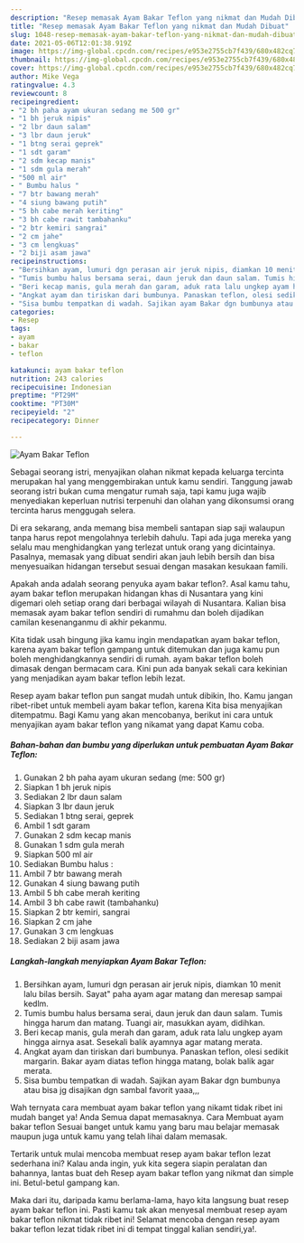 ```yaml
---
description: "Resep memasak Ayam Bakar Teflon yang nikmat dan Mudah Dibuat"
title: "Resep memasak Ayam Bakar Teflon yang nikmat dan Mudah Dibuat"
slug: 1048-resep-memasak-ayam-bakar-teflon-yang-nikmat-dan-mudah-dibuat
date: 2021-05-06T12:01:38.919Z
image: https://img-global.cpcdn.com/recipes/e953e2755cb7f439/680x482cq70/ayam-bakar-teflon-foto-resep-utama.jpg
thumbnail: https://img-global.cpcdn.com/recipes/e953e2755cb7f439/680x482cq70/ayam-bakar-teflon-foto-resep-utama.jpg
cover: https://img-global.cpcdn.com/recipes/e953e2755cb7f439/680x482cq70/ayam-bakar-teflon-foto-resep-utama.jpg
author: Mike Vega
ratingvalue: 4.3
reviewcount: 8
recipeingredient:
- "2 bh paha ayam ukuran sedang me 500 gr"
- "1 bh jeruk nipis"
- "2 lbr daun salam"
- "3 lbr daun jeruk"
- "1 btng serai geprek"
- "1 sdt garam"
- "2 sdm kecap manis"
- "1 sdm gula merah"
- "500 ml air"
- " Bumbu halus "
- "7 btr bawang merah"
- "4 siung bawang putih"
- "5 bh cabe merah keriting"
- "3 bh cabe rawit tambahanku"
- "2 btr kemiri sangrai"
- "2 cm jahe"
- "3 cm lengkuas"
- "2 biji asam jawa"
recipeinstructions:
- "Bersihkan ayam, lumuri dgn perasan air jeruk nipis, diamkan 10 menit lalu bilas bersih. Sayat&#34; paha ayam agar matang dan meresap sampai kedlm."
- "Tumis bumbu halus bersama serai, daun jeruk dan daun salam. Tumis hingga harum dan matang. Tuangi air, masukkan ayam, didihkan."
- "Beri kecap manis, gula merah dan garam, aduk rata lalu ungkep ayam hingga airnya asat. Sesekali balik ayamnya agar matang merata."
- "Angkat ayam dan tiriskan dari bumbunya. Panaskan teflon, olesi sedikit margarin. Bakar ayam diatas teflon hingga matang, bolak balik agar merata."
- "Sisa bumbu tempatkan di wadah. Sajikan ayam Bakar dgn bumbunya atau bisa jg disajikan dgn sambal favorit yaaa,,,"
categories:
- Resep
tags:
- ayam
- bakar
- teflon

katakunci: ayam bakar teflon 
nutrition: 243 calories
recipecuisine: Indonesian
preptime: "PT29M"
cooktime: "PT30M"
recipeyield: "2"
recipecategory: Dinner

---
```



![Ayam Bakar Teflon](https://img-global.cpcdn.com/recipes/e953e2755cb7f439/680x482cq70/ayam-bakar-teflon-foto-resep-utama.jpg)

Sebagai seorang istri, menyajikan olahan nikmat kepada keluarga tercinta merupakan hal yang menggembirakan untuk kamu sendiri. Tanggung jawab seorang istri bukan cuma mengatur rumah saja, tapi kamu juga wajib menyediakan keperluan nutrisi terpenuhi dan olahan yang dikonsumsi orang tercinta harus menggugah selera.

Di era  sekarang, anda memang bisa membeli santapan siap saji walaupun tanpa harus repot mengolahnya terlebih dahulu. Tapi ada juga mereka yang selalu mau menghidangkan yang terlezat untuk orang yang dicintainya. Pasalnya, memasak yang dibuat sendiri akan jauh lebih bersih dan bisa menyesuaikan hidangan tersebut sesuai dengan masakan kesukaan famili. 



Apakah anda adalah seorang penyuka ayam bakar teflon?. Asal kamu tahu, ayam bakar teflon merupakan hidangan khas di Nusantara yang kini digemari oleh setiap orang dari berbagai wilayah di Nusantara. Kalian bisa memasak ayam bakar teflon sendiri di rumahmu dan boleh dijadikan camilan kesenanganmu di akhir pekanmu.

Kita tidak usah bingung jika kamu ingin mendapatkan ayam bakar teflon, karena ayam bakar teflon gampang untuk ditemukan dan juga kamu pun boleh menghidangkannya sendiri di rumah. ayam bakar teflon boleh dimasak dengan bermacam cara. Kini pun ada banyak sekali cara kekinian yang menjadikan ayam bakar teflon lebih lezat.

Resep ayam bakar teflon pun sangat mudah untuk dibikin, lho. Kamu jangan ribet-ribet untuk membeli ayam bakar teflon, karena Kita bisa menyajikan ditempatmu. Bagi Kamu yang akan mencobanya, berikut ini cara untuk menyajikan ayam bakar teflon yang nikamat yang dapat Kamu coba.

<!--inarticleads1-->

##### Bahan-bahan dan bumbu yang diperlukan untuk pembuatan Ayam Bakar Teflon:

1. Gunakan 2 bh paha ayam ukuran sedang (me: 500 gr)
1. Siapkan 1 bh jeruk nipis
1. Sediakan 2 lbr daun salam
1. Siapkan 3 lbr daun jeruk
1. Sediakan 1 btng serai, geprek
1. Ambil 1 sdt garam
1. Gunakan 2 sdm kecap manis
1. Gunakan 1 sdm gula merah
1. Siapkan 500 ml air
1. Sediakan  Bumbu halus :
1. Ambil 7 btr bawang merah
1. Gunakan 4 siung bawang putih
1. Ambil 5 bh cabe merah keriting
1. Ambil 3 bh cabe rawit (tambahanku)
1. Siapkan 2 btr kemiri, sangrai
1. Siapkan 2 cm jahe
1. Gunakan 3 cm lengkuas
1. Sediakan 2 biji asam jawa




<!--inarticleads2-->

##### Langkah-langkah menyiapkan Ayam Bakar Teflon:

1. Bersihkan ayam, lumuri dgn perasan air jeruk nipis, diamkan 10 menit lalu bilas bersih. Sayat&#34; paha ayam agar matang dan meresap sampai kedlm.
1. Tumis bumbu halus bersama serai, daun jeruk dan daun salam. Tumis hingga harum dan matang. Tuangi air, masukkan ayam, didihkan.
1. Beri kecap manis, gula merah dan garam, aduk rata lalu ungkep ayam hingga airnya asat. Sesekali balik ayamnya agar matang merata.
1. Angkat ayam dan tiriskan dari bumbunya. Panaskan teflon, olesi sedikit margarin. Bakar ayam diatas teflon hingga matang, bolak balik agar merata.
1. Sisa bumbu tempatkan di wadah. Sajikan ayam Bakar dgn bumbunya atau bisa jg disajikan dgn sambal favorit yaaa,,,




Wah ternyata cara membuat ayam bakar teflon yang nikamt tidak ribet ini mudah banget ya! Anda Semua dapat memasaknya. Cara Membuat ayam bakar teflon Sesuai banget untuk kamu yang baru mau belajar memasak maupun juga untuk kamu yang telah lihai dalam memasak.

Tertarik untuk mulai mencoba membuat resep ayam bakar teflon lezat sederhana ini? Kalau anda ingin, yuk kita segera siapin peralatan dan bahannya, lantas buat deh Resep ayam bakar teflon yang nikmat dan simple ini. Betul-betul gampang kan. 

Maka dari itu, daripada kamu berlama-lama, hayo kita langsung buat resep ayam bakar teflon ini. Pasti kamu tak akan menyesal membuat resep ayam bakar teflon nikmat tidak ribet ini! Selamat mencoba dengan resep ayam bakar teflon lezat tidak ribet ini di tempat tinggal kalian sendiri,ya!.


